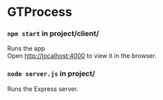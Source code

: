 # GTProcess


### `npm start` in project/client/

Runs the app <br>
Open [http://localhost:4000](http://localhost:4000) to view it in the browser.

### `node server.js` in project/

Runs the Express server.<br>







